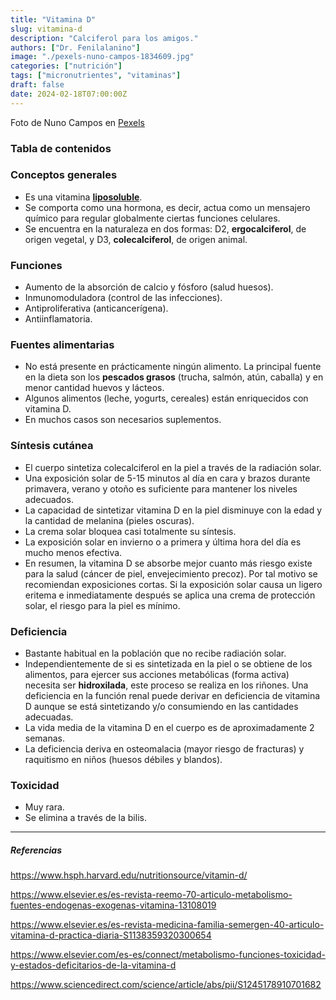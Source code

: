 ```yaml
---
title: "Vitamina D"
slug: vitamina-d
description: "Calciferol para los amigos."
authors: ["Dr. Fenilalanino"]
image: "./pexels-nuno-campos-1834609.jpg"
categories: ["nutrición"]
tags: ["micronutrientes", "vitaminas"]
draft: false
date: 2024-02-18T07:00:00Z
---
```


<span class="attribution">Foto de Nuno Campos en [Pexels](https://www.pexels.com/photo/clear-glass-ball-on-brown-sands-1834609/)</span>


### Tabla de contenidos

### Conceptos generales
- Es una vitamina **[liposoluble](../vitaminas)**.
- Se comporta como una hormona, es decir, actua como un mensajero químico para regular globalmente ciertas funciones celulares.
- Se encuentra en la naturaleza en dos formas: D2, **ergocalciferol**, de origen vegetal, y D3, **colecalciferol**, de origen animal.

### Funciones
- Aumento de la absorción de calcio y fósforo (salud huesos).
- Inmunomoduladora (control de las infecciones).
- Antiproliferativa (anticancerígena).
- Antiinflamatoria.

### Fuentes alimentarias
- No está presente en prácticamente ningún alimento. La principal fuente en la dieta son los **pescados grasos** (trucha, salmón, atún, caballa) y en menor cantidad huevos y lácteos.
- Algunos alimentos (leche, yogurts, cereales) están enriquecidos con vitamina D.
- En muchos casos son necesarios suplementos.

### Síntesis cutánea
- El cuerpo sintetiza colecalciferol en la piel a través de la radiación solar.
- Una exposición solar de 5-15 minutos al día en cara y brazos durante primavera, verano y otoño es suficiente para mantener los niveles adecuados.
- La capacidad de sintetizar vitamina D en la piel disminuye con la edad y la cantidad de melanina (pieles oscuras).
- La crema solar bloquea casi totalmente su síntesis.
- La exposición solar en invierno o a primera y última hora del día es mucho menos efectiva.
- En resumen, la vitamina D se absorbe mejor cuanto más riesgo existe para la salud (cáncer de piel, envejecimiento precoz). Por tal motivo se recomiendan exposiciones cortas. Si la exposición solar causa un ligero eritema e inmediatamente después se aplica una crema de protección solar, el riesgo para la piel es mínimo.

### Deficiencia
- Bastante habitual en la población que no recibe radiación solar.
- Independientemente de si es sintetizada en la piel o se obtiene de los alimentos, para ejercer sus acciones metabólicas (forma activa) necesita ser **hidroxilada**, este proceso se realiza en los riñones. Una deficiencia en la función renal puede derivar en deficiencia de vitamina D aunque se está sintetizando y/o consumiendo en las cantidades adecuadas.
- La vida media de la vitamina D en el cuerpo es de aproximadamente 2 semanas.
- La deficiencia deriva en osteomalacia (mayor riesgo de fracturas) y raquitismo en niños (huesos débiles y blandos).

### Toxicidad
- Muy rara.
- Se elimina a través de la bilis.


---

##### Referencias

https://www.hsph.harvard.edu/nutritionsource/vitamin-d/

https://www.elsevier.es/es-revista-reemo-70-articulo-metabolismo-fuentes-endogenas-exogenas-vitamina-13108019

https://www.elsevier.es/es-revista-medicina-familia-semergen-40-articulo-vitamina-d-practica-diaria-S1138359320300654

https://www.elsevier.com/es-es/connect/metabolismo-funciones-toxicidad-y-estados-deficitarios-de-la-vitamina-d

https://www.sciencedirect.com/science/article/abs/pii/S1245178910701682
